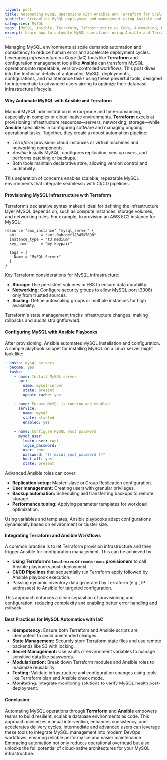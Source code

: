 ```yaml
---
layout: post
title: Automating MySQL Operations with Ansible and Terraform for Scalable Infrastructure as Code
subtitle: Streamline MySQL deployment and management using Ansible and Terraform automation tools
categories: MySQL
tags: [MySQL, Ansible, Terraform, Infrastructure as Code, Automation, DevOps, Database Management, Cloud Automation]
excerpt: Learn how to automate MySQL operations using Ansible and Terraform to build scalable, maintainable infrastructure as code environments for advanced database management.
---
```

Managing MySQL environments at scale demands automation and consistency to reduce human error and accelerate deployment cycles. Leveraging *Infrastructure as Code* (IaC) tools like **Terraform** and configuration management tools like **Ansible** can transform MySQL operations into repeatable, version-controlled workflows. This post dives into the technical details of automating MySQL deployments, configurations, and maintenance tasks using these powerful tools, designed for intermediate to advanced users aiming to optimize their database infrastructure lifecycle.

#### Why Automate MySQL with Ansible and Terraform

Manual MySQL administration is error-prone and time-consuming, especially in complex or cloud-native environments. **Terraform** excels at provisioning infrastructure resources—servers, networking, storage—while **Ansible** specializes in configuring software and managing ongoing operational tasks. Together, they create a robust automation pipeline:

- *Terraform* provisions cloud instances or virtual machines and networking components.
- *Ansible* installs MySQL, configures replication, sets up users, and performs patching or backups.
- Both tools maintain declarative state, allowing version control and auditability.

This separation of concerns enables scalable, repeatable MySQL environments that integrate seamlessly with CI/CD pipelines.

#### Provisioning MySQL Infrastructure with Terraform

Terraform’s declarative syntax makes it ideal for defining the infrastructure layer MySQL depends on, such as compute instances, storage volumes, and networking rules. For example, to provision an AWS EC2 instance for MySQL:

```hcl
resource "aws_instance" "mysql_server" {
  ami           = "ami-0abcdef1234567890"
  instance_type = "t3.medium"
  key_name      = "my-keypair"

  tags = {
    Name = "MySQL-Server"
  }
}
```

Key Terraform considerations for MySQL infrastructure:

- **Storage:** Use persistent volumes or EBS to ensure data durability.
- **Networking:** Configure security groups to allow MySQL port (3306) only from trusted sources.
- **Scaling:** Define autoscaling groups or multiple instances for high availability.

Terraform's state management tracks infrastructure changes, making rollbacks and audits straightforward.

#### Configuring MySQL with Ansible Playbooks

After provisioning, Ansible automates MySQL installation and configuration. A sample playbook snippet for installing MySQL on a Linux server might look like:

```yaml
- hosts: mysql_servers
  become: yes
  tasks:
    - name: Install MySQL server
      apt:
        name: mysql-server
        state: present
        update_cache: yes

    - name: Ensure MySQL is running and enabled
      service:
        name: mysql
        state: started
        enabled: yes

    - name: Configure MySQL root password
      mysql_user:
        login_user: root
        login_password: ''
        user: root
        password: "{{ mysql_root_password }}"
        host_all: yes
        state: present
```

Advanced Ansible roles can cover:

- **Replication setup:** Master-slave or Group Replication configuration.
- **User management:** Creating users with granular privileges.
- **Backup automation:** Scheduling and transferring backups to remote storage.
- **Performance tuning:** Applying parameter templates for workload optimization.

Using variables and templates, Ansible playbooks adapt configurations dynamically based on environment or cluster size.

#### Integrating Terraform and Ansible Workflows

A common practice is to let Terraform provision infrastructure and then trigger Ansible for configuration management. This can be achieved by:

- **Using Terraform’s `local-exec` or `remote-exec` provisioners** to call Ansible playbooks post-deployment.
- **CI/CD Pipelines** that sequentially run Terraform apply followed by Ansible playbook execution.
- Passing dynamic inventory data generated by Terraform (e.g., IP addresses) to Ansible for targeted configuration.

This approach enforces a clean separation of provisioning and configuration, reducing complexity and enabling better error handling and rollback.

#### Best Practices for MySQL Automation with IaC

- **Idempotency:** Ensure both Terraform and Ansible scripts are idempotent to avoid unintended changes.
- **State Management:** Securely store Terraform state files and use remote backends like S3 with locking.
- **Secret Management:** Use vaults or environment variables to manage sensitive data like passwords.
- **Modularization:** Break down Terraform modules and Ansible roles to maximize reusability.
- **Testing:** Validate infrastructure and configuration changes using tools like Terraform plan and Ansible check mode.
- **Monitoring:** Integrate monitoring solutions to verify MySQL health post-deployment.

#### Conclusion

Automating MySQL operations through **Terraform** and **Ansible** empowers teams to build resilient, scalable database environments as code. This approach minimizes manual intervention, enhances consistency, and accelerates delivery cycles. Intermediate and advanced users can leverage these tools to integrate MySQL management into modern DevOps workflows, ensuring reliable performance and easier maintenance. Embracing automation not only reduces operational overhead but also unlocks the full potential of cloud-native architectures for your MySQL infrastructure.

